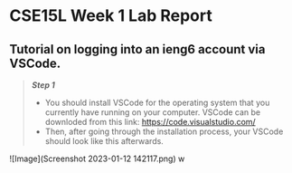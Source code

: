# CSE15L Week 1 Lab Report
## Tutorial on logging into an ieng6 account via VSCode.
> ***Step 1***
> * You should install VSCode for the operating system that you currently have running on your computer. VSCode can be downloded from this link: https://code.visualstudio.com/
> * Then, after going through the installation process, your VSCode should look like this afterwards.

![Image](Screenshot 2023-01-12 142117.png)
w

